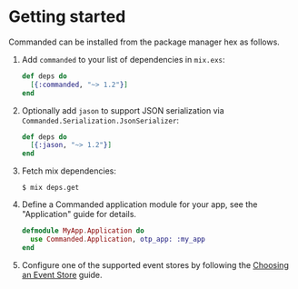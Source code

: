 # Getting started

Commanded can be installed from the package manager hex as follows.

1. Add `commanded` to your list of dependencies in `mix.exs`:

    ```elixir
    def deps do
      [{:commanded, "~> 1.2"}]
    end
    ```

2. Optionally add `jason` to support JSON serialization via `Commanded.Serialization.JsonSerializer`:

    ```elixir
    def deps do
      [{:jason, "~> 1.2"}]
    end
    ```

3. Fetch mix dependencies:

    ```console
    $ mix deps.get
    ```

4. Define a Commanded application module for your app, see the "Application" guide for details.

    ```elixir
    defmodule MyApp.Application do
      use Commanded.Application, otp_app: :my_app
    end
    ```

5. Configure one of the supported event stores by following the [Choosing an Event Store](https://github.com/commanded/commanded/blob/master/guides/Choosing%20an%20Event%20Store.md) guide.
